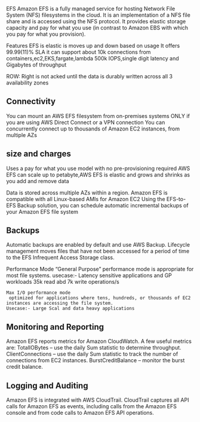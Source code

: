 
EFS
Amazon EFS is a fully managed service for hosting Network File System (NFS) filesystems in the cloud.
It is an implementation of a NFS file share and is accessed using the NFS protocol.
It provides elastic storage capacity and pay for what you use (in contrast to Amazon EBS with which you pay for what you provision).


Features
EFS is elastic is moves up and down based on usage
It offers 99.99(11)% SLA
it can support about 10k connections from containers,ec2,EKS,fargate,lambda
500k IOPS,single digit latency and Gigabytes of throughput
 
 
 ROW: Right is not acked until the data is durably written across all 3 availability zones
 

Connectivity
------------------------------

You can mount an AWS EFS filesystem from on-premises systems ONLY if you are using AWS Direct Connect or a VPN connection
You can concurrently connect up to thousands of Amazon EC2 instances, from multiple AZs

size and charges
---------------
Uses a pay for what you use model with no pre-provisioning required
AWS EFS can scale up to petabyte,AWS EFS is elastic and grows and shrinks as you add and remove data

Data is stored across multiple AZs within a region.
Amazon EFS is compatible with all Linux-based AMIs for Amazon EC2
Using the EFS-to-EFS Backup solution, you can schedule automatic incremental backups of your Amazon EFS file system

Backups
--------
Automatic backups are enabled by default and use AWS Backup.
Lifecycle management moves files that have not been accessed for a period of time to the EFS Infrequent Access Storage class.

Performance Mode
    “General Purpose” performance mode is appropriate for most file systems.
     usecase:- Latency sensitive applications and GP workloads
     35k read abd 7k write operations/s
    
    Max I/O performance mode
     optimized for applications where tens, hundreds, or thousands of EC2 instances are accessing the file system.
    Usecase:- Large Scal and data heavy applications
    

Monitoring and Reporting
-----------------------
Amazon EFS reports metrics for Amazon CloudWatch.  A few useful metrics are:
    TotalIOBytes – use the daily Sum statistic to determine throughput.
    ClientConnections – use the daily Sum statistic to track the number of connections from EC2 instances.
    BurstCreditBalance – monitor the burst credit balance.

Logging and Auditing
----------------------
Amazon EFS is integrated with AWS CloudTrail.
CloudTrail captures all API calls for Amazon EFS as events, including calls from the Amazon EFS console and from code calls to Amazon EFS API operations.
